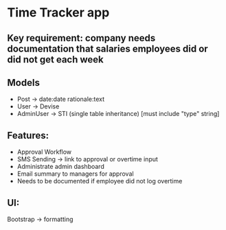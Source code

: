 # Time Tracker app

## Key requirement: company needs documentation that salaries employees did or did not get each week

## Models

- Post -> date:date rationale:text
- User -> Devise
- AdminUser -> STI (single table inheritance) [must include "type" string]

## Features:

- Approval Workflow
- SMS Sending -> link to approval or overtime input
- Administrate admin dashboard
- Email summary to managers for approval
- Needs to be documented if employee did not log overtime

## UI:

Bootstrap -> formatting
